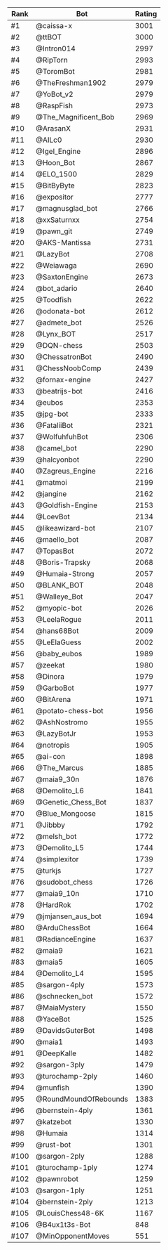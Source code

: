 Rank|Bot|Rating
---|---|---
#1|@caissa-x|3001
#2|@ttBOT|3000
#3|@Intron014|2997
#4|@RipTorn|2993
#5|@ToromBot|2981
#6|@TheFreshman1902|2979
#7|@YoBot_v2|2979
#8|@RaspFish|2973
#9|@The_Magnificent_Bob|2969
#10|@ArasanX|2931
#11|@AILc0|2930
#12|@Igel_Engine|2896
#13|@Hoon_Bot|2867
#14|@ELO_1500|2829
#15|@BitByByte|2823
#16|@expositor|2777
#17|@magnusglad_bot|2766
#18|@xxSaturnxx|2754
#19|@pawn_git|2749
#20|@AKS-Mantissa|2731
#21|@LazyBot|2708
#22|@Weiawaga|2690
#23|@SaxtonEngine|2673
#24|@bot_adario|2640
#25|@Toodfish|2622
#26|@odonata-bot|2612
#27|@admete_bot|2526
#28|@Lynx_BOT|2517
#29|@DQN-chess|2503
#30|@ChessatronBot|2490
#31|@ChessNoobComp|2439
#32|@fornax-engine|2427
#33|@beatrijs-bot|2416
#34|@eubos|2353
#35|@jpg-bot|2333
#36|@FataliiBot|2321
#37|@WolfuhfuhBot|2306
#38|@camel_bot|2290
#39|@halcyonbot|2290
#40|@Zagreus_Engine|2216
#41|@matmoi|2199
#42|@jangine|2162
#43|@Goldfish-Engine|2153
#44|@LoevBot|2134
#45|@likeawizard-bot|2107
#46|@maello_bot|2087
#47|@TopasBot|2072
#48|@Boris-Trapsky|2068
#49|@Humaia-Strong|2057
#50|@BLANK_BOT|2048
#51|@Walleye_Bot|2047
#52|@myopic-bot|2026
#53|@LeelaRogue|2011
#54|@hans68Bot|2009
#55|@LeElaGuess|2002
#56|@baby_eubos|1989
#57|@zeekat|1980
#58|@Dinora|1979
#59|@GarboBot|1977
#60|@BitArena|1971
#61|@potato-chess-bot|1956
#62|@AshNostromo|1955
#63|@LazyBotJr|1953
#64|@notropis|1905
#65|@ai-con|1898
#66|@The_Marcus|1885
#67|@maia9_30n|1876
#68|@Demolito_L6|1841
#69|@Genetic_Chess_Bot|1837
#70|@Blue_Mongoose|1815
#71|@Jibbby|1792
#72|@melsh_bot|1772
#73|@Demolito_L5|1744
#74|@simplexitor|1739
#75|@turkjs|1727
#76|@sudobot_chess|1726
#77|@maia9_10n|1710
#78|@HardRok|1702
#79|@jmjansen_aus_bot|1694
#80|@ArduChessBot|1664
#81|@RadianceEngine|1637
#82|@maia9|1621
#83|@maia5|1605
#84|@Demolito_L4|1595
#85|@sargon-4ply|1573
#86|@schnecken_bot|1572
#87|@MaiaMystery|1550
#88|@YaceBot|1525
#89|@DavidsGuterBot|1498
#90|@maia1|1493
#91|@DeepKalle|1482
#92|@sargon-3ply|1479
#93|@turochamp-2ply|1460
#94|@munfish|1390
#95|@RoundMoundOfRebounds|1383
#96|@bernstein-4ply|1361
#97|@katzebot|1330
#98|@Humaia|1314
#99|@rust-bot|1301
#100|@sargon-2ply|1288
#101|@turochamp-1ply|1274
#102|@pawnrobot|1259
#103|@sargon-1ply|1251
#104|@bernstein-2ply|1213
#105|@LouisChess48-6K|1167
#106|@B4ux1t3s-Bot|848
#107|@MinOpponentMoves|551
